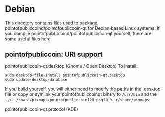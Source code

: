 
Debian
====================
This directory contains files used to package pointofpubliccoind/pointofpubliccoin-qt
for Debian-based Linux systems. If you compile pointofpubliccoind/pointofpubliccoin-qt yourself, there are some useful files here.

## pointofpubliccoin: URI support ##


pointofpubliccoin-qt.desktop  (Gnome / Open Desktop)
To install:

	sudo desktop-file-install pointofpubliccoin-qt.desktop
	sudo update-desktop-database

If you build yourself, you will either need to modify the paths in
the .desktop file or copy or symlink your pointofpubliccoinqt binary to `/usr/bin`
and the `../../share/pixmaps/pointofpubliccoin128.png` to `/usr/share/pixmaps`

pointofpubliccoin-qt.protocol (KDE)

